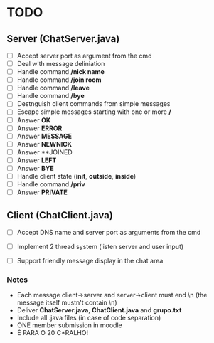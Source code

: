 # TODO

## Server (ChatServer.java)

- [ ] Accept server port as argument from the cmd
- [ ] Deal with message deliniation
- [ ] Handle command **/nick name**
- [ ] Handle command **/join room**
- [ ] Handle command **/leave**
- [ ] Handle command **/bye**
- [ ] Destnguish client commands from simple messages
- [ ] Escape simple messages starting with one or more **/**
- [ ] Answer **OK**
- [ ] Answer **ERROR**
- [ ] Answer **MESSAGE**
- [ ] Answer **NEWNICK**
- [ ] Answer **JOINED
- [ ] Answer **LEFT**
- [ ] Answer **BYE**
- [ ] Handle client state (**init**, **outside**, **inside**)
- [ ] Handle command **/priv**
- [ ] Answer **PRIVATE**

## Client (ChatClient.java)

- [ ] Accept DNS name and server port as arguments from the cmd
- [ ] Implement 2 thread system (listen server and user input)
- [ ] Support friendly message display in the chat area


### Notes

* Each message client->server and server->client must end \n (the message itself mustn't contain \n)
* Deliver **ChatServer.java**, **ChatClient.java** and **grupo.txt**
* Include all .java files (in case of code separation)
* ONE member submission in moodle
* É PARA O 20 C*RALHO!